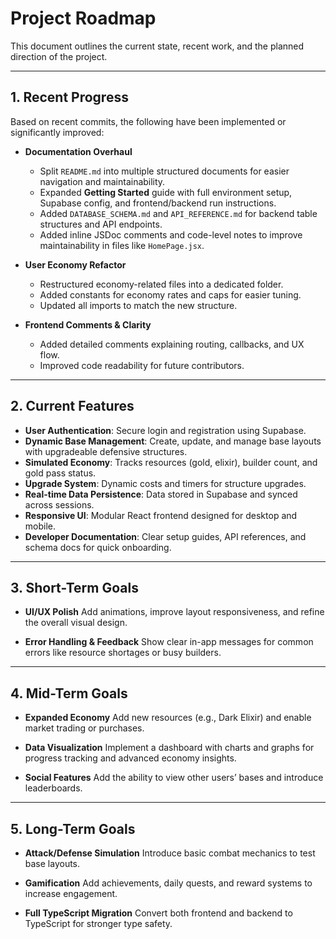 # Project Roadmap

This document outlines the current state, recent work, and the planned direction of the project.

---

## 1. Recent Progress

Based on recent commits, the following have been implemented or significantly improved:

* **Documentation Overhaul**

  * Split `README.md` into multiple structured documents for easier navigation and maintainability.
  * Expanded **Getting Started** guide with full environment setup, Supabase config, and frontend/backend run instructions.
  * Added `DATABASE_SCHEMA.md` and `API_REFERENCE.md` for backend table structures and API endpoints.
  * Added inline JSDoc comments and code-level notes to improve maintainability in files like `HomePage.jsx`.

* **User Economy Refactor**

  * Restructured economy-related files into a dedicated folder.
  * Added constants for economy rates and caps for easier tuning.
  * Updated all imports to match the new structure.

* **Frontend Comments & Clarity**

  * Added detailed comments explaining routing, callbacks, and UX flow.
  * Improved code readability for future contributors.

---

## 2. Current Features

* **User Authentication**: Secure login and registration using Supabase.
* **Dynamic Base Management**: Create, update, and manage base layouts with upgradeable defensive structures.
* **Simulated Economy**: Tracks resources (gold, elixir), builder count, and gold pass status.
* **Upgrade System**: Dynamic costs and timers for structure upgrades.
* **Real-time Data Persistence**: Data stored in Supabase and synced across sessions.
* **Responsive UI**: Modular React frontend designed for desktop and mobile.
* **Developer Documentation**: Clear setup guides, API references, and schema docs for quick onboarding.

---

## 3. Short-Term Goals


* **UI/UX Polish**
  Add animations, improve layout responsiveness, and refine the overall visual design.

* **Error Handling & Feedback**
  Show clear in-app messages for common errors like resource shortages or busy builders.

---

## 4. Mid-Term Goals

* **Expanded Economy**
  Add new resources (e.g., Dark Elixir) and enable market trading or purchases.

* **Data Visualization**
  Implement a dashboard with charts and graphs for progress tracking and advanced economy insights.

* **Social Features**
  Add the ability to view other users’ bases and introduce leaderboards.

---

## 5. Long-Term Goals

* **Attack/Defense Simulation**
  Introduce basic combat mechanics to test base layouts.

* **Gamification**
  Add achievements, daily quests, and reward systems to increase engagement.

* **Full TypeScript Migration**
  Convert both frontend and backend to TypeScript for stronger type safety.
